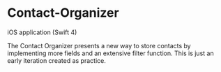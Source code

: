 # Contact-Organizer
iOS application (Swift 4)

The Contact Organizer presents a new way to store contacts by implementing more fields and an extensive filter function. This is just an early iteration created as practice.
